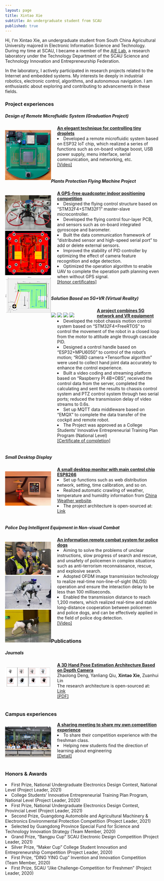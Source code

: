 ```yaml
---
layout: page
title: Xintao Xie
subtitle: An undergraduate student from SCAU
published: true
---
```


Hi, I'm Xintao Xie, an undergraduate student from South China Agricultural University majored in Electronic Information Science and Technology. During my time at SCAU, I became a member of the <a href="https://mp.weixin.qq.com/s/-CLOkiklI8q9lvu9I86tZw">AIE Lab</a>, a research laboratory under the Technology Department of the SCAU Science and Technology Innovation and Entrepreneurship Federation.

In the laboratory, I actively participated in research projects related to the Internet and embedded systems. My interests lie deeply in industrial robotics, electronic control, algorithms, and autonomous navigation. I am enthusiastic about exploring and contributing to advancements in these fields.

### Project experiences

##### Design of Remote Microfluidic System (Graduation Project)
<div class="container" style="width: 100%">
    <div style="float: left; width:150px; padding-top: 15px" vertical-align='middle'>
        <img src="/img/微流控.png"/>
    </div>
    <div style="margin-left:170px">
        <a href="index"><b>An elegant technique for controlling tiny droplets</b></a><br>
        <li>Developed a remote microfluidic system based on ESP32 IoT chip, which realized a series of functions such as on-board voltage boost, USB power supply, menu interface, serial communication, and networking, etc.</li>
        <a href="https://youtube.com/shorts/weA5z-Vz9aQ">[Video]</a>
    </div>
</div><br>

##### Plants Protection Flying Machine Project

<div class="container" style="width: 100%">
    <div style="float: left; width:150px; padding-top: 15px" vertical-align='middle'>
        <img src="/img/植保无人机1.jpg"/>
        <img src="/img/植保无人机2.png"/>
        <img src="/img/植保无人机3.png"/>
    </div>
    <div style="margin-left:170px">
        <a href="index"><b>A GPS-free quadcopter indoor positioning competition</b></a><br>
        <li>Designed the flying control structure based on “STM32F4+STM32F1” master-slave microcontroller.</li>
        <li>Developed the flying control four-layer PCB, and sensors such as on-board integrated gyroscope and barometer.</li>
        <li>Built the data communication framework of “distributed sensor and high-speed serial port” to add or delete external sensors.</li>
        <li>Improved the stability of PID controller by optimizing the effect of camera feature recognition and edge detection. </li>
        <li>Optimized the operation algorithm to enable UAV to complete the operation path planning even when without GPS signal.</li>
        <a href="/certificates/电赛.pdf">[Honor certificates]</a>
    </div>
</div><br>

##### Solution Based on 5G+VR (Virtual Reality)

<div class="container" style="width: 100%">
    <div style="float: left; width:150px; padding-top: 15px" vertical-align='middle'>
        <img src="/img/5G车4.png"/>
        <img src="/img/5G车2.png"/>
        <img src="/img/5G车3.png"/>
        <img src="/img/5G车1.jpg"/>
    </div>
    <div style="margin-left:170px">
        <a href="index"><b>A project combines 5G network and VR equipment</b></a><br>
        <li>Developed the robot chassis motion control system based on “STM32F4+FreeRTOS” to control the movement of the robot in a closed loop from the motor to attitude angle through cascade PID.</li>
        <li>Designed a control handle based on “ESP32+MPU6050” to control of the robot’s motion; “RGBD camera +Tensorflow algorithm” were used to collect hand joint data accurately to enhance the control experience.</li>
        <li>Built a video coding and streaming platform based on “Raspberry PI 4B+OBS”, received the control data from the server, completed the calculating and sent the results to chassis control system and PTZ control system through two serial ports; reduced the transmission delay of video streams to 0.6s.</li>
        <li>Set up MQTT data middleware based on “EMQX” to complete the data transfer of the cockpit and remote robot.</li>
        <li>The Project was approved as a College Students’ Innovative Entrepreneurial Training Plan Program (National Level)</li>
        <a href="/certificates/结题证书.pdf">[Certificate of completion]</a>
    </div>
</div><br>

##### Small Desktop Display

<div class="container" style="width: 100%">
    <div style="float: left; width:150px; padding-top: 15px" vertical-align='middle'>
        <img src="/img/桌面显示器.jpg"/>
    </div>
    <div style="margin-left:170px">
        <a href="index"><b>A small desktop monitor with main control chip ESP8266</b></a><br>
        <li>Set up functions such as web distribution network, setting, time calibration, and so on.</li>
        <li>Realized automatic crawling of weather, temperature and humidity information from <a href="http://www.weather.com.cn/">China Weather website</a>. </li>
        <li>The project architecture is open-sourced at: <a href = "https://github.com/bestxxt/SmallDesktopDisplay">Link</a> </li>
    </div>
</div><br>

##### Police Dog Intelligent   Equipment in Non-visual Combat

<div class="container" style="width: 100%">
    <div style="float: left; width:150px; padding-top: 15px" vertical-align='middle'>
        <img src="/img/汪汪1.png"/>
        <img src="/img/汪汪2.png"/>
        <img src="/img/汪汪3.png"/>
    </div>
    <div style="margin-left:170px">
        <a href="index"><b>An information remote combat system for police dogs</b></a><br>
        <li>Aiming to solve the problems of unclear instructions, slow progress of search and rescue, and unsafety of policemen in complex situations such as anti-terrorism reconnaissance, rescue, and explosive search.</li>
        <li>Adopted OFDM image transmission technology to realize real-time non-line-of-sight (NLOS) operation and ensure the interaction delay to be less than 100 milliseconds. </li>
        <li>Enabled the transmission distance to reach 1,200 meters, which realized real-time and stable long-distance cooperation between policemen and police dogs, and can be effectively applied in the field of police dog detection.</li>
        <a href="https://www.youtube.com/watch?v=XtS4GJCeNK0">[Video]</a>
    </div>
</div><br>


### Publications

##### Journals  

<div class="container" style="width: 100%">
    <div style="float: left; width:150px; padding-top: 15px" vertical-align='middle'>
        <img src="/img/论文.png"/>
    </div>
    <div style="margin-left:170px">
        <a href="index"><b>A 3D Hand Pose Estimation Architecture Based on Depth Camera</b></a><br>
        Zhaolong Deng, Yanliang Qiu, <b>Xintao Xie</b>, Zuanhui Lin<br>
        The research architecture is open-sourced at: <a href = "https://github.com/DumbZarro/BuddHand">Link</a><br>
        <a href= "/certificates/A 3D hand pose estimation.pdf" >[PDF]</a>
    </div>
</div><br>

### Campus experiences

<div class="container" style="width: 100%">
    <div style="float: left; width:150px; padding-top: 15px" vertical-align='middle'>
        <img src="/img/宣讲会.jpg"/>
    </div>
    <div style="margin-left:170px">
        <a href="index"><b>A sharing meeting to share my own competition experience</b></a><br>
        <li>To share their competition experience with the freshman class.</li>
        <li>Helping new students find the direction of learning about engineering</li>
        <a href = "https://mp.weixin.qq.com/s/oRzaCULBgyB7PYj5boasXQ">[Detail]</a><br>
    </div>
</div><br>

### Honors & Awards
<li>First Prize, National Undergraduate Electronics Design Contest, National Level (Project Leader, 2021)</li>   
<li>College Students’ Innovative Entrepreneurial Training Plan Program, National Level (Project Leader, 2020)</li>
<li>First Prize, National Undergraduate Electronics Design Contest, Provincial Level (Project Leader, 2021)</li>
<li>Second Prize, Guangdong Automobile and Agricultural Machinery & Electronics Environmental Protection Competition (Project Leader, 2021)</li>
<li>Selected by Guangdong Province Special Fund for Science and Technology Innovation Strategy (Team Member, 2020)</li>
<li>Grand Prize, “Bangpu Cup” SCAU Electronic Design Competition (Project Leader, 2021)
<li>Silver Prize, “Maker Cup” College Student Innovation and Entrepreneurship Competition (Project Leader, 2020)</li>
<li>First Prize, “DING YING Cup” Invention and Innovation Competition (Team Member, 2020)</li>
<li>First Prize, SCAU “Jike Challenge-Competition for Freshmen” (Project Leader, 2020)</li>
